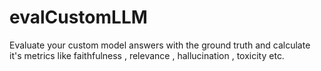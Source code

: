 # evalCustomLLM
Evaluate your  custom model answers with the ground truth and calculate it's metrics like faithfulness , relevance , hallucination , toxicity etc. 
